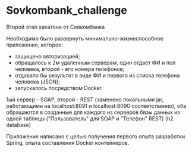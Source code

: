 # Sovkombank_challenge

Второй этап хакатона от Совкомбанка


Необходимо было развернуть минимально-жизнеспособное приложение, которое:
- защищено авторизацией;
- обращалось к 2м удаленным серверам, один отдает ФИ и пол человека, второй - его номера телефонов;
- отдавало бы результат в виде ФИ и первого из списка телефона человека (JSON);
- запускалось посредством Docker.

1ый сервер - SOAP, второй - REST (заменено локальными jar, работающими на localhost:8091 и localhost:8090 соответственно), оба обращаются в созданные для каждого из серверов бвзы данных из одной таблицы ("Пользователь" для SOAP и "Телефон" REST) (h2 database)

Приложение написано с целью получения первого опыта разработки Spring, опыта составления Docker контейнеров.
